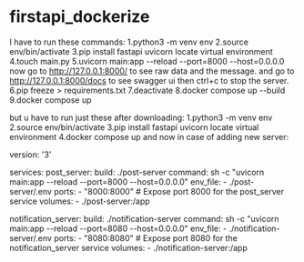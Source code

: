 # firstapi_dockerize
I have to run these commands:
1.python3 -m venv env
2.source env/bin/activate
3.pip install fastapi uvicorn
locate virtual environment
4.touch main.py
5.uvicorn main:app --reload --port=8000 --host=0.0.0.0
now go to http://127.0.0.1:8000/ to see raw data and the message.
and go to http://127.0.0.1:8000/docs to see swagger ui
then ctrl+c to stop the server.
6.pip freeze > requirements.txt
7.deactivate
8.docker compose up --build
9.docker compose up

but u have to run just these after downloading:
1.python3 -m venv env
2.source env/bin/activate
3.pip install fastapi uvicorn
locate virtual environment
4.docker compose up
and now in case of adding new server:

version: '3'

services:
  post_server:
    build: ./post-server
    command: sh -c "uvicorn main:app --reload --port=8000 --host=0.0.0.0"
    env_file:
      - ./post-server/.env
    ports:
      - "8000:8000"  # Expose port 8000 for the post_server service
    volumes:
      - ./post-server:/app

  notification_server:
    build: ./notification-server
    command: sh -c "uvicorn main:app --reload --port=8080 --host=0.0.0.0"
    env_file:
      - ./notification-server/.env
    ports:
      - "8080:8080"  # Expose port 8080 for the notification_server service
    volumes:
      - ./notification-server:/app

